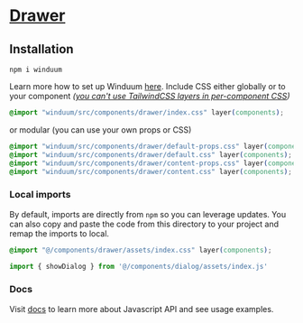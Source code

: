 # [Drawer](https://winduum.dev/docs/components/drawer.html)

## Installation
```shell
npm i winduum
```
Learn more how to set up Winduum [here](https://winduum.dev/docs/).
Include CSS either globally or to your component _([you can't use TailwindCSS layers in per-component CSS](https://tailwindcss.com/docs/adding-custom-styles#layers-and-per-component-css))_

```css
@import "winduum/src/components/drawer/index.css" layer(components);
```

or modular (you can use your own props or CSS)

```css
@import "winduum/src/components/drawer/default-props.css" layer(components);
@import "winduum/src/components/drawer/default.css" layer(components);
@import "winduum/src/components/drawer/content-props.css" layer(components);
@import "winduum/src/components/drawer/content.css" layer(components);
```


### Local imports
By default, imports are directly from `npm` so you can leverage updates.
You can also copy and paste the code from this directory to your project and remap the imports to local.

```css
@import "@/components/drawer/assets/index.css" layer(components);
```

```js
import { showDialog } from '@/components/dialog/assets/index.js'
```

### Docs
Visit [docs](https://winduum.dev/docs/components/drawer.html) to learn more about Javascript API and see usage examples.
